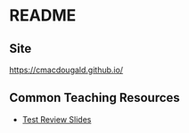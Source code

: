 # README

## Site

https://cmacdougald.github.io/

## Common Teaching Resources

* [Test Review Slides](./test_review.html)


